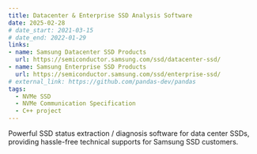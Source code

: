 ```yaml
---
title: Datacenter & Enterprise SSD Analysis Software
date: 2025-02-28
# date_start: 2021-03-15
# date_end: 2022-01-29
links:
- name: Samsung Datacenter SSD Products
  url: https://semiconductor.samsung.com/ssd/datacenter-ssd/
- name: Samsung Enterprise SSD Products
  url: https://semiconductor.samsung.com/ssd/enterprise-ssd/
# external_link: https://github.com/pandas-dev/pandas
tags:
  - NVMe SSD
  - NVMe Communication Specification 
  - C++ project
---
```


Powerful SSD status extraction / diagnosis software for data center SSDs, providing hassle-free technical supports for Samsung SSD customers.

<!--more-->
